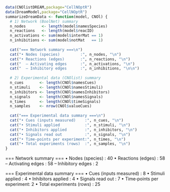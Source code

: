 ```r
data(CNOlistDREAM,package="CellNOptR")
data(DreamModel,package="CellNOptR")
summarizeDreamData <- function(model, CNOl) {
  # 1) Network (BoolNet) summary
  n_nodes       <- length(model$namesSpecies)
  n_reactions   <- length(model$reacID)
  n_activations <- sum(model$interMat == 1)
  n_inhibitions <- sum(model$notMat   == 1)
  
  cat("=== Network summary ===\n")
  cat("• Nodes (species)         :", n_nodes, "\n")
  cat("• Reactions (edges)       :", n_reactions, "\n")
  cat("  – Activating edges      :", n_activations, "\n")
  cat("  – Inhibitory edges      :", n_inhibitions, "\n\n")
  
  # 2) Experimental data (CNOlist) summary
  n_cues       <- length(CNOl$namesCues)
  n_stimuli    <- length(CNOl$namesStimuli)
  n_inhibitors <- length(CNOl$namesInhibitors)
  n_signals    <- length(CNOl$namesSignals)
  n_times      <- length(CNOl$timeSignals)
  n_samples    <- nrow(CNOl$valueCues)
  
  cat("=== Experimental data summary ===\n")
  cat("• Cues (inputs measured)    :", n_cues, "\n")
  cat("• Stimuli applied           :", n_stimuli, "\n")
  cat("• Inhibitors applied        :", n_inhibitors, "\n")
  cat("• Signals read out          :", n_signals, "\n")
  cat("• Time‐points per experiment:", n_times, "\n")
  cat("• Total experiments (rows)  :", n_samples, "\n")
}
```
=== Network summary ===
• Nodes (species)         : 40 
• Reactions (edges)       : 58 
  – Activating edges      : 58 
  – Inhibitory edges      : 2 

=== Experimental data summary ===
• Cues (inputs measured)    : 8 
• Stimuli applied           : 4 
• Inhibitors applied        : 4 
• Signals read out          : 7 
• Time‐points per experiment: 2 
• Total experiments (rows)  : 25